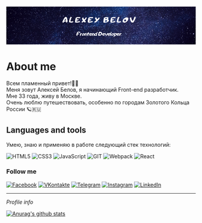 

<!--
**Vaelastras/vaelastras** is a ✨ _special_ ✨ repository because its `README.md` (this file) appears on your GitHub profile.

Here are some ideas to get you started:

- 🔭 I’m currently working on ...
- 🌱 I’m currently learning ...
- 👯 I’m looking to collaborate on ...
- 🤔 I’m looking for help with ...
- 💬 Ask me about ...
- 📫 How to reach me: ...
- 😄 Pronouns: ...
- ⚡ Fun fact: ...
-->



![header](https://github.com/Vaelastras/vaelastras/blob/master/assets/header.png)


<h1>About me</h1> 
Всем пламенный привет!👋🔥  <br>
Меня зовут Алексей Белов, я начинающий Front-end разработчик. <br>  
Мне 33 года, живу в Москве. <br> 
Очень люблю путешествовать, особенно по городам Золотого Кольца России 🪐🇷🇺  


<h2>Languages and tools</h2>
Умею, знаю и применяю в работе следующий стек технологий:  
<br>

![HTML5](https://img.shields.io/badge/-HTML-141130?style=flat-square&logo=HTML5&logoColor=FF0000)
![CSS3](https://img.shields.io/badge/-CSS3-141130?style=flat-square&logo=CSS3&logoColor=009900)
![JavaScript](https://img.shields.io/badge/-JavaScript-141130?style=flat-square&logo=JavaScript&logoColor=yellow)
![GIT](https://img.shields.io/badge/-Git-141130?style=flat-square&logo=GIT&logoColor=FFFFFF)
![Webpack](https://img.shields.io/badge/-Webpack-141130?style=flat-square&logo=Webpack&)
![React](https://img.shields.io/badge/-React-141130?style=flat-square&logo=React)


<h3>Follow me</h3>

[![Facebook](https://img.shields.io/badge/-Facebook-141130?style=flat-square&logo=Facebook)](https://www.facebook.com/Vaelastras)
[![VKontakte](https://img.shields.io/badge/-VK-141130?style=flat-square&logo=Vk)](https://vk.com/vaelastras)
[![Telegram](https://img.shields.io/badge/-Telegram-141130?style=flat-square&logo=Telegram)](https://t.me/vaelastras)
[![Instagram](https://img.shields.io/badge/-Instagram-141130?style=flat-square&logo=Instagram)](https://www.instagram.com/vaelastras/)
[![LinkedIn](https://img.shields.io/badge/-LinkedIn-141130?style=flat-square&logo=LinkedIn)](www.linkedin.com/in/vaelastras)



<HR>
<i>Profile info</i>  



[![Anurag's github stats](https://github-readme-stats.vercel.app/api?username=Vaelastras&&show_icons=true&theme=nord)](https://github.com/anuraghazra/github-readme-stats)